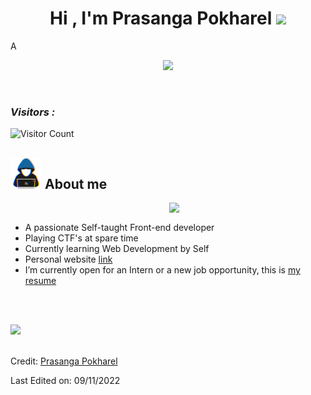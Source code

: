 
<h1 align="center"><b>Hi , I'm Prasanga Pokharel </b><img src="https://media.giphy.com/media/hvRJCLFzcasrR4ia7z/giphy.gif" width="35"></h1>
<!--  -->A
<p align="center">
  <a href="https://github.com/DenverCoder1/readme-typing-svg"><img src="https://readme-typing-svg.herokuapp.com?font=Time+New+Roman&color=cyan&size=25&center=true&vCenter=true&width=600&height=100&lines=Welcome+here..&hearts;++;Self-taught+Front-End+Developer,;Computer+Science+Student,;Era+of+creativity,;Active+Learner/Researcher,;Love+to+learn+new+stuffs..<3"></a>
</p>


<br>


<h3><b><i>Visitors :</i></b></h3>

![Visitor Count](https://github.com/prasangapokharel/count.sv)

	
## <picture><img src = "https://github.com/0xAbdulKhalid/0xAbdulKhalid/raw/main/assets/mdImages/about_me.gif" width = 50px></picture> **About me**

<picture> <img align="right" src="https://github.com/7oSkaaa/7oSkaaa/blob/main/Images/Right_Side.gif?raw=true" width = 250px></picture>

<br>

- A passionate Self-taught Front-end developer
- Playing CTF's at spare time
- Currently learning Web Development by Self
- Personal website [link](https://www.prasangapokharel.com.np/)
- I’m currently open for an Intern or a new job opportunity, this is [my resume](https://read.cv/prasanga741)

<br><br>

<img src="https://user-images.githubusercontent.com/73097560/115834477-dbab4500-a447-11eb-908a-139a6edaec5c.gif"><br><br>


Credit: [Prasanga Pokharel](https://github.com/prasangapokharel)

Last Edited on: 09/11/2022
